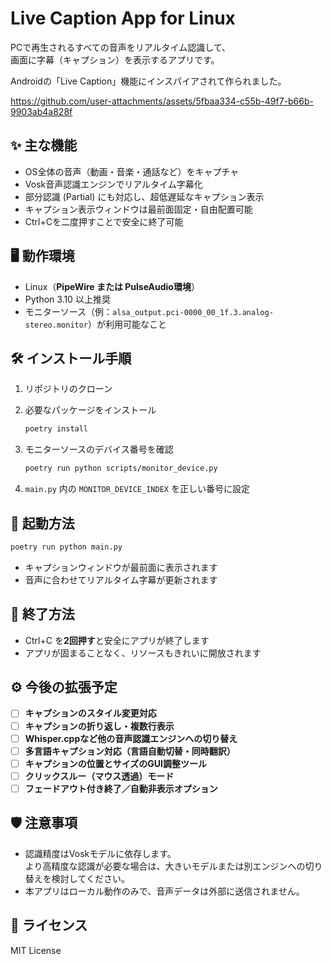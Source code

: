 # Live Caption App for Linux

PCで再生されるすべての音声をリアルタイム認識して、  
画面に字幕（キャプション）を表示するアプリです。

Androidの「Live Caption」機能にインスパイアされて作られました。



https://github.com/user-attachments/assets/5fbaa334-c55b-49f7-b66b-9903ab4a828f



## ✨ 主な機能

- OS全体の音声（動画・音楽・通話など）をキャプチャ
- Vosk音声認識エンジンでリアルタイム字幕化
- 部分認識 (Partial) にも対応し、超低遅延なキャプション表示
- キャプション表示ウィンドウは最前面固定・自由配置可能
- Ctrl+Cを二度押すことで安全に終了可能


## 🖥 動作環境

- Linux（**PipeWire または PulseAudio環境**）
- Python 3.10 以上推奨
- モニターソース（例：`alsa_output.pci-0000_00_1f.3.analog-stereo.monitor`）が利用可能なこと


## 🛠 インストール手順

1. リポジトリのクローン

2. 必要なパッケージをインストール

    ```bash
    poetry install
    ```

3. モニターソースのデバイス番号を確認

    ```bash
    poetry run python scripts/monitor_device.py
    ```

5. `main.py` 内の `MONITOR_DEVICE_INDEX` を正しい番号に設定


## 🚀 起動方法

```bash
poetry run python main.py
```

- キャプションウィンドウが最前面に表示されます
- 音声に合わせてリアルタイム字幕が更新されます


## 🛑 終了方法

- Ctrl+C を**2回押す**と安全にアプリが終了します
- アプリが固まることなく、リソースもきれいに開放されます


## ⚙️ 今後の拡張予定

- [ ] **キャプションのスタイル変更対応**  
- [ ] **キャプションの折り返し・複数行表示**  
- [ ] **Whisper.cppなど他の音声認識エンジンへの切り替え**  
- [ ] **多言語キャプション対応（言語自動切替・同時翻訳）**  
- [ ] **キャプションの位置とサイズのGUI調整ツール**  
- [ ] **クリックスルー（マウス透過）モード**  
- [ ] **フェードアウト付き終了／自動非表示オプション**  

## 🛡 注意事項

- 認識精度はVoskモデルに依存します。  
  より高精度な認識が必要な場合は、大きいモデルまたは別エンジンへの切り替えを検討してください。
- 本アプリはローカル動作のみで、音声データは外部に送信されません。

## 📜 ライセンス

MIT License
